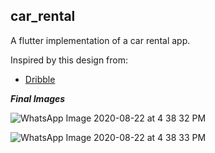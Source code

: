## car_rental

A flutter implementation of a car rental app.

Inspired by this design from:
* [Dribble](https://dribbble.com/shots/9324676-Car-Rental-app)

***Final Images***

![WhatsApp Image 2020-08-22 at 4 38 32 PM](https://user-images.githubusercontent.com/22290070/90957420-0fd3fd80-e496-11ea-9b48-4737a15015af.jpeg)


![WhatsApp Image 2020-08-22 at 4 38 33 PM](https://user-images.githubusercontent.com/22290070/90957425-16627500-e496-11ea-86ff-9d7151820e13.jpeg)
